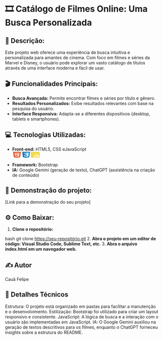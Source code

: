 # 🎞 Catálogo de Filmes Online: Uma Busca Personalizada

## 📑 Descrição:
Este projeto web oferece uma experiência de busca intuitiva e personalizada para amantes de cinema. 
Com foco em filmes e séries da Marvel e Disney, o usuário pode explorar um vasto catálogo de títulos
através de uma interface moderna e fácil de usar.

## 🎬 Funcionalidades Principais:
* **Busca Avançada:** Permite encontrar filmes e séries por título e gênero.
* **Resultados Personalizados:** Exibe resultados relevantes com base na pesquisa do usuário.
* **Interface Responsiva:** Adapta-se a diferentes dispositivos (desktop, tablets e smartphones).

## 💻 Tecnologias Utilizadas:
* **Front-end:** HTML5, CSS eJavaScript<div style="display: flex">
  <img align="center" alt="Cauã-HTML" height="20" width="30" src="https://raw.githubusercontent.com/devicons/devicon/master/icons/html5/html5-original.svg">
  <img align="center" alt="Cauã-CSS" height="20" width="30" src="https://raw.githubusercontent.com/devicons/devicon/master/icons/css3/css3-original.svg">
  <img align="center" alt="Cauã-Js" height="20" width="30" src="https://raw.githubusercontent.com/devicons/devicon/master/icons/javascript/javascript-plain.svg">
</div>

* **Framework:** Bootstrap
* **IA:** Google Gemini (geração de texto), ChatGPT (assistência na criação de conteúdo)

## 👀 Demonstração do projeto:
[Link para a demonstração do seu projeto]

## ⚙ Como Baixar:
1. **Clone o repositório:**
   
bash
   git clone https://seu-repositório.git
2. **Abra o projeto em um editor de código: Visual Studio Code, Sublime Text, etc.**
3. **Abra o arquivo index.html em um navegador web.**

## ✍ Autor
Cauã Felipe

## 🔩 Detalhes Técnicos
Estrutura: O projeto está organizado em pastas para facilitar a manutenção e o desenvolvimento.
Estilização: Bootstrap foi utilizado para criar um layout responsivo e consistente.
JavaScript: A lógica de busca e a interação com o usuário são implementadas em JavaScript.
IA: O Google Gemini auxiliou na geração de textos descritivos para os filmes, enquanto o ChatGPT forneceu insights sobre a estrutura do README.
